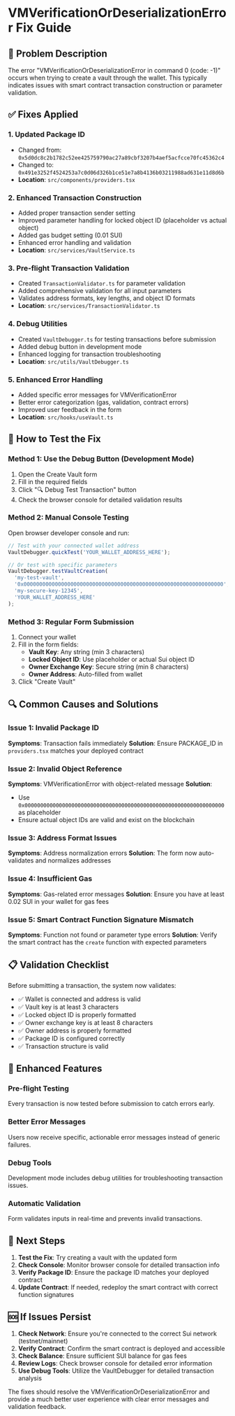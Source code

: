 # VMVerificationOrDeserializationError Fix Guide

## 🚨 Problem Description
The error "VMVerificationOrDeserializationError in command 0 (code: -1)" occurs when trying to create a vault through the wallet. This typically indicates issues with smart contract transaction construction or parameter validation.

## ✅ Fixes Applied

### 1. **Updated Package ID**
- Changed from: `0x5d0dc8c2b1782c52ee425759790ac27a89cbf3207b4aef5acfcce70fc45362c4`
- Changed to: `0x491e3252f4524253a7c0d06d326b1ce51e7a8b4136b03211988ad631e11d8d6b`
- **Location**: `src/components/providers.tsx`

### 2. **Enhanced Transaction Construction**
- Added proper transaction sender setting
- Improved parameter handling for locked object ID (placeholder vs actual object)
- Added gas budget setting (0.01 SUI)
- Enhanced error handling and validation
- **Location**: `src/services/VaultService.ts`

### 3. **Pre-flight Transaction Validation**
- Created `TransactionValidator.ts` for parameter validation
- Added comprehensive validation for all input parameters
- Validates address formats, key lengths, and object ID formats
- **Location**: `src/services/TransactionValidator.ts`

### 4. **Debug Utilities**
- Created `VaultDebugger.ts` for testing transactions before submission
- Added debug button in development mode
- Enhanced logging for transaction troubleshooting
- **Location**: `src/utils/VaultDebugger.ts`

### 5. **Enhanced Error Handling**
- Added specific error messages for VMVerificationError
- Better error categorization (gas, validation, contract errors)
- Improved user feedback in the form
- **Location**: `src/hooks/useVault.ts`

## 🔧 How to Test the Fix

### Method 1: Use the Debug Button (Development Mode)
1. Open the Create Vault form
2. Fill in the required fields
3. Click "🔍 Debug Test Transaction" button
4. Check the browser console for detailed validation results

### Method 2: Manual Console Testing
Open browser developer console and run:
```javascript
// Test with your connected wallet address
VaultDebugger.quickTest('YOUR_WALLET_ADDRESS_HERE');

// Or test with specific parameters
VaultDebugger.testVaultCreation(
  'my-test-vault',
  '0x0000000000000000000000000000000000000000000000000000000000000000',
  'my-secure-key-12345',
  'YOUR_WALLET_ADDRESS_HERE'
);
```

### Method 3: Regular Form Submission
1. Connect your wallet
2. Fill in the form fields:
   - **Vault Key**: Any string (min 3 characters)
   - **Locked Object ID**: Use placeholder or actual Sui object ID
   - **Owner Exchange Key**: Secure string (min 8 characters)
   - **Owner Address**: Auto-filled from wallet
3. Click "Create Vault"

## 🔍 Common Causes and Solutions

### Issue 1: Invalid Package ID
**Symptoms**: Transaction fails immediately
**Solution**: Ensure PACKAGE_ID in `providers.tsx` matches your deployed contract

### Issue 2: Invalid Object Reference
**Symptoms**: VMVerificationError with object-related message
**Solution**: 
- Use `0x0000000000000000000000000000000000000000000000000000000000000000` as placeholder
- Ensure actual object IDs are valid and exist on the blockchain

### Issue 3: Address Format Issues
**Symptoms**: Address normalization errors
**Solution**: The form now auto-validates and normalizes addresses

### Issue 4: Insufficient Gas
**Symptoms**: Gas-related error messages
**Solution**: Ensure you have at least 0.02 SUI in your wallet for gas fees

### Issue 5: Smart Contract Function Signature Mismatch
**Symptoms**: Function not found or parameter type errors
**Solution**: Verify the smart contract has the `create` function with expected parameters

## 📋 Validation Checklist

Before submitting a transaction, the system now validates:
- ✅ Wallet is connected and address is valid
- ✅ Vault key is at least 3 characters
- ✅ Locked object ID is properly formatted
- ✅ Owner exchange key is at least 8 characters
- ✅ Owner address is properly formatted
- ✅ Package ID is configured correctly
- ✅ Transaction structure is valid

## 🚀 Enhanced Features

### Pre-flight Testing
Every transaction is now tested before submission to catch errors early.

### Better Error Messages
Users now receive specific, actionable error messages instead of generic failures.

### Debug Tools
Development mode includes debug utilities for troubleshooting transaction issues.

### Automatic Validation
Form validates inputs in real-time and prevents invalid transactions.

## 📝 Next Steps

1. **Test the Fix**: Try creating a vault with the updated form
2. **Check Console**: Monitor browser console for detailed transaction info
3. **Verify Package ID**: Ensure the package ID matches your deployed contract
4. **Update Contract**: If needed, redeploy the smart contract with correct function signatures

## 🆘 If Issues Persist

1. **Check Network**: Ensure you're connected to the correct Sui network (testnet/mainnet)
2. **Verify Contract**: Confirm the smart contract is deployed and accessible
3. **Check Balance**: Ensure sufficient SUI balance for gas fees
4. **Review Logs**: Check browser console for detailed error information
5. **Use Debug Tools**: Utilize the VaultDebugger for detailed transaction analysis

The fixes should resolve the VMVerificationOrDeserializationError and provide a much better user experience with clear error messages and validation feedback.